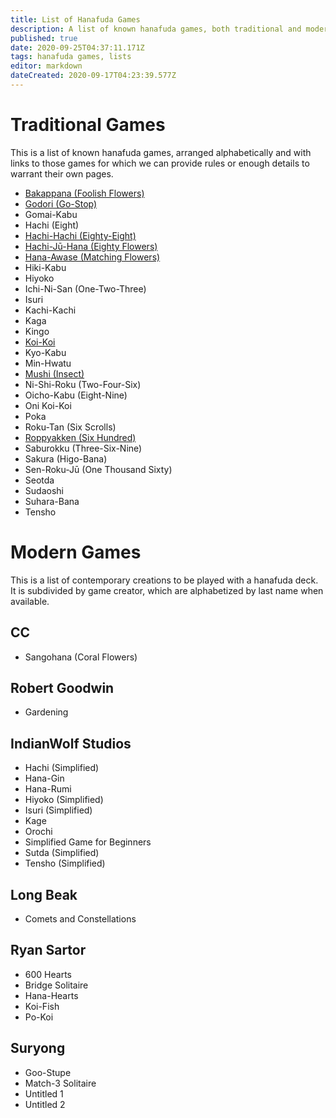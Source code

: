 ```yaml
---
title: List of Hanafuda Games
description: A list of known hanafuda games, both traditional and modern.
published: true
date: 2020-09-25T04:37:11.171Z
tags: hanafuda games, lists
editor: markdown
dateCreated: 2020-09-17T04:23:39.577Z
---
```


# Traditional Games
This is a list of known hanafuda games, arranged alphabetically and with links to those games for which we can provide rules or enough details to warrant their own pages.

- [Bakappana (Foolish Flowers)](/en/hanafuda/games/bakappana)
- [Godori (Go-Stop)](/en/hanafuda/games/go-stop)
- Gomai-Kabu
- Hachi (Eight)
- [Hachi-Hachi (Eighty-Eight)](/en/hanafuda/games/hachi-hachi)
- [Hachi-Jū-Hana (Eighty Flowers)](/en/hanafuda/games/hachi-juu-hana)
- [Hana-Awase (Matching Flowers)](/en/hanafuda/games/hana-awase)
- Hiki-Kabu
- Hiyoko
- Ichi-Ni-San (One-Two-Three)
- Isuri
- Kachi-Kachi
- Kaga
- Kingo
- [Koi-Koi](/en/hanafuda/games/koi-koi)
- Kyo-Kabu
- Min-Hwatu
- [Mushi (Insect)](/en/hanafuda/games/mushi)
- Ni-Shi-Roku (Two-Four-Six)
- Oicho-Kabu (Eight-Nine)
- Oni Koi-Koi
- Poka
- Roku-Tan (Six Scrolls)
- [Roppyakken (Six Hundred)](/en/hanafuda/games/roppyakken)
- Saburokku (Three-Six-Nine)
- Sakura (Higo-Bana)
- Sen-Roku-Jū (One Thousand Sixty)
- Seotda
- Sudaoshi
- Suhara-Bana
- Tensho

# Modern Games
This is a list of contemporary creations to be played with a hanafuda deck. It is subdivided by game creator, which are alphabetized by last name when available.
## CC
- Sangohana (Coral Flowers)
## Robert Goodwin
- Gardening
## IndianWolf Studios
- Hachi (Simplified)
- Hana-Gin
- Hana-Rumi
- Hiyoko (Simplified)
- Isuri (Simplified)
- Kage
- Orochi
- Simplified Game for Beginners
- Sutda (Simplified)
- Tensho (Simplified)
## Long Beak
- Comets and Constellations
## Ryan Sartor
- 600 Hearts
- Bridge Solitaire
- Hana-Hearts
- Koi-Fish
- Po-Koi
## Suryong
- Goo-Stupe
- Match-3 Solitaire
- Untitled 1
- Untitled 2